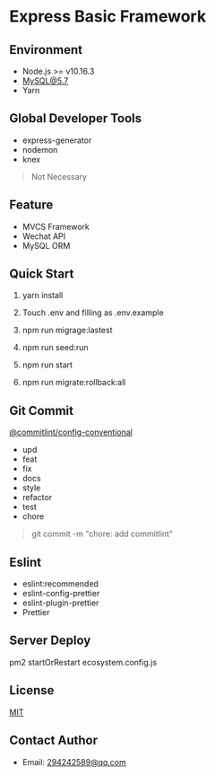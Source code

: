 # Express Basic Framework

## Environment

- Node.js >= v10.16.3
- MySQL@5.7
- Yarn

## Global Developer Tools

- express-generator
- nodemon
- knex

> Not Necessary

## Feature

- MVCS Framework
- Wechat API
- MySQL ORM

## Quick Start

1. yarn install

2. Touch .env and filling as .env.example

3. npm run migrage:lastest

4. npm run seed:run

6. npm run start

6. npm run migrate:rollback:all

## Git Commit
[@commitlint/config-conventional](https://commitlint.js.org/#/)

- upd
- feat
- fix
- docs
- style
- refactor
- test
- chore

> git commit -m "chore: add commitlint"

## Eslint

- eslint:recommended
- eslint-config-prettier
- eslint-plugin-prettier
- Prettier

## Server Deploy

pm2 startOrRestart ecosystem.config.js

## License
[MIT](LICENSE)

## Contact Author
- Email: 294242589@qq.com 